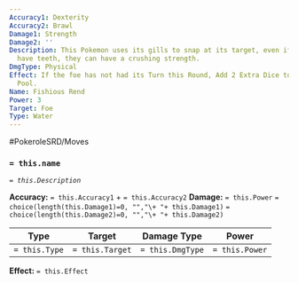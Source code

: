 ```yaml
---
Accuracy1: Dexterity
Accuracy2: Brawl
Damage1: Strength
Damage2: ''
Description: This Pokemon uses its gills to snap at its target, even if they don't
  have teeth, they can have a crushing strength.
DmgType: Physical
Effect: If the foe has not had its Turn this Round, Add 2 Extra Dice to the Damage
  Pool.
Name: Fishious Rend
Power: 3
Target: Foe
Type: Water
---
```


#PokeroleSRD/Moves

### `= this.name` 
*`= this.Description`*

**Accuracy:** `= this.Accuracy1` + `= this.Accuracy2`
**Damage:** `= this.Power` `= choice(length(this.Damage1)=0, "","\+ "+ this.Damage1)` `= choice(length(this.Damage2)=0, "","\+ "+ this.Damage2)`

| Type          | Target          | Damage Type          | Power          |
| ------------- | --------------- | ---------------- | -------------- |
| `= this.Type` | `= this.Target` | `= this.DmgType` | `= this.Power` | 

**Effect:** `= this.Effect`